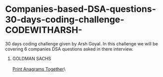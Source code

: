# Companies-based-DSA-questions-30-days-coding-challenge-CODEWITHARSH-
30 days coding challenge given by Arsh Goyal. In this challenge we will be covering 6 companies DSA questions asked in there interview.

1. GOLDMAN SACHS\
\
[Print Anagrams Together](https://practice.geeksforgeeks.org/problems/print-anagrams-together/1/#)\
